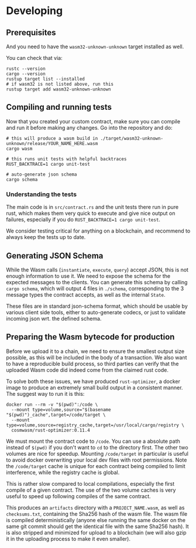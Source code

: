 # Developing

## Prerequisites

And you need to have the `wasm32-unknown-unknown` target installed as well.

You can check that via:

```
rustc --version
cargo --version
rustup target list --installed
# if wasm32 is not listed above, run this
rustup target add wasm32-unknown-unknown
```

## Compiling and running tests

Now that you created your custom contract, make sure you can compile and run it before making any changes. Go into the repository and do:

```
# this will produce a wasm build in ./target/wasm32-unknown-unknown/release/YOUR_NAME_HERE.wasm
cargo wasm

# this runs unit tests with helpful backtraces
RUST_BACKTRACE=1 cargo unit-test

# auto-generate json schema
cargo schema
```

### Understanding the tests

The main code is in `src/contract.rs` and the unit tests there run in pure rust, which makes them very quick to execute and give nice output on failures, especially if you do `RUST_BACKTRACE=1 cargo unit-test`.

We consider testing critical for anything on a blockchain, and recommend to always keep the tests up to date.

## Generating JSON Schema

While the Wasm calls (`instantiate`, `execute`, `query`) accept JSON, this is not enough information to use it. We need to expose the schema for the expected messages to the clients. You can generate this schema by calling `cargo schema`, which will output 4 files in `./schema`, corresponding to the 3 message types the contract accepts, as well as the internal `State`.

These files are in standard json-schema format, which should be usable by various client side tools, either to auto-generate codecs, or just to validate incoming json wrt. the defined schema.

## Preparing the Wasm bytecode for production

Before we upload it to a chain, we need to ensure the smallest output size possible, as this will be included in the body of a transaction. We also want to have a reproducible build process, so third parties can verify that the uploaded Wasm code did indeed come from the claimed rust code.

To solve both these issues, we have produced `rust-optimizer`, a docker image to produce an extremely small build output in a consistent manner. The suggest way to run it is this:

```
docker run --rm -v "$(pwd)":/code \
  --mount type=volume,source="$(basename "$(pwd)")_cache",target=/code/target \
  --mount type=volume,source=registry_cache,target=/usr/local/cargo/registry \
  cosmwasm/rust-optimizer:0.11.4
```

We must mount the contract code to `/code`. You can use a absolute path instead of `$(pwd)` if you don't want to `cd` to the directory first. The other two volumes are nice for speedup. Mounting `/code/target` in particular is useful to avoid docker overwriting your local dev files with root permissions. Note the `/code/target` cache is unique for each contract being compiled to limit interference, while the registry cache is global.

This is rather slow compared to local compilations, especially the first compile of a given contract. The use of the two volume caches is very useful to speed up following compiles of the same contract.

This produces an `artifacts` directory with a `PROJECT_NAME.wasm`, as well as `checksums.txt`, containing the Sha256 hash of the wasm file. The wasm file is compiled deterministically (anyone else running the same docker on the same git commit should get the identical file with the same Sha256 hash). It is also stripped and minimized for upload to a blockchain (we will also gzip it in the uploading process to make it even smaller).
